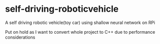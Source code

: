 # self-driving-roboticvehicle
A self driving robotic vehicle(toy car) using shallow neural network on RPi

Put on hold as I want to convert whole project to C++ due to performance considerations
